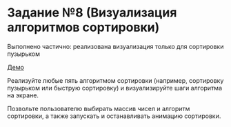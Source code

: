 # Задание  №8 (Визуализация алгоритмов сортировки)
Выполнено частично: реализована визуализация только для сортировки пузырьком

[Демо](https://sort-vizualizer.pages.dev/)

Реализуйте любые пять алгоритмом сортировки (например, сортировку пузырьком или быструю сортировку) и визуализируйте шаги алгоритма на экране. 

Позвольте пользователю выбирать массив чисел и алгоритм сортировки, а также запускать и останавливать анимацию сортировки.

